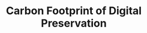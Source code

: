 ---
abstract: null
creators:
- Matthew Addis
date: null
document_url: null
grand_parent: iPRES
institutions: []
keywords: []
landing_page_url: https://osf.io/n48ce/
language: eng
layout: publication
license: CC-BY 4.0 International
notes_url: null
parent: iPRES 2022
publication_type: lightning talk
size: null
slides_url: https://osf.io/download/5ydc3/
source_name: iPRES:osf:n48ce
stream_url: https://youtu.be/eW6PsVnyI2k?t=1332
title: Carbon Footprint of Digital Preservation
year: 2022
---
